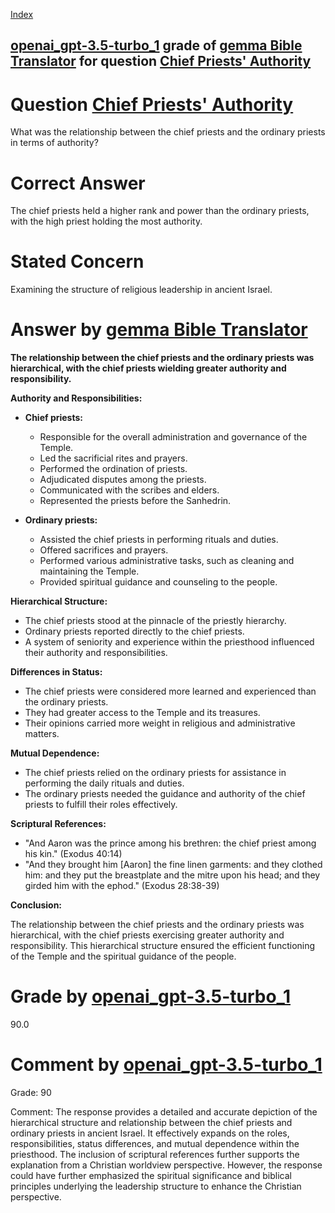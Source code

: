 
[Index](../../../../index.md)
## [openai_gpt-3.5-turbo_1](../../../grading_models/openai_gpt-3.5-turbo_1.md) grade of [gemma Bible Translator](../../../answering_models/gemma_Bible_Translator.md) for question [Chief Priests' Authority](../../../questions/Chief_Priests'_Authority.md)

# Question [Chief Priests' Authority](../../../questions/Chief_Priests'_Authority.md)
What was the relationship between the chief priests and the ordinary priests in terms of authority?

# Correct Answer
The chief priests held a higher rank and power than the ordinary priests, with the high priest holding the most authority.

# Stated Concern
Examining the structure of religious leadership in ancient Israel.

# Answer by [gemma Bible Translator](../../../answering_models/gemma_Bible_Translator.md)
**The relationship between the chief priests and the ordinary priests was hierarchical, with the chief priests wielding greater authority and responsibility.**

**Authority and Responsibilities:**

* **Chief priests:**
    * Responsible for the overall administration and governance of the Temple.
    * Led the sacrificial rites and prayers.
    * Performed the ordination of priests.
    * Adjudicated disputes among the priests.
    * Communicated with the scribes and elders.
    * Represented the priests before the Sanhedrin.


* **Ordinary priests:**
    * Assisted the chief priests in performing rituals and duties.
    * Offered sacrifices and prayers.
    * Performed various administrative tasks, such as cleaning and maintaining the Temple.
    * Provided spiritual guidance and counseling to the people.


**Hierarchical Structure:**

* The chief priests stood at the pinnacle of the priestly hierarchy.
* Ordinary priests reported directly to the chief priests.
* A system of seniority and experience within the priesthood influenced their authority and responsibilities.

**Differences in Status:**

* The chief priests were considered more learned and experienced than the ordinary priests.
* They had greater access to the Temple and its treasures.
* Their opinions carried more weight in religious and administrative matters.

**Mutual Dependence:**

* The chief priests relied on the ordinary priests for assistance in performing the daily rituals and duties.
* The ordinary priests needed the guidance and authority of the chief priests to fulfill their roles effectively.

**Scriptural References:**

* "And Aaron was the prince among his brethren: the chief priest among his kin." (Exodus 40:14)
* "And they brought him [Aaron] the fine linen garments: and they clothed him: and they put the breastplate and the mitre upon his head; and they girded him with the ephod." (Exodus 28:38-39)

**Conclusion:**

The relationship between the chief priests and the ordinary priests was hierarchical, with the chief priests exercising greater authority and responsibility. This hierarchical structure ensured the efficient functioning of the Temple and the spiritual guidance of the people.

# Grade by [openai_gpt-3.5-turbo_1](../../../grading_models/openai_gpt-3.5-turbo_1.md)
90.0

# Comment by [openai_gpt-3.5-turbo_1](../../../grading_models/openai_gpt-3.5-turbo_1.md)
Grade: 90

Comment: The response provides a detailed and accurate depiction of the hierarchical structure and relationship between the chief priests and ordinary priests in ancient Israel. It effectively expands on the roles, responsibilities, status differences, and mutual dependence within the priesthood. The inclusion of scriptural references further supports the explanation from a Christian worldview perspective. However, the response could have further emphasized the spiritual significance and biblical principles underlying the leadership structure to enhance the Christian perspective.
